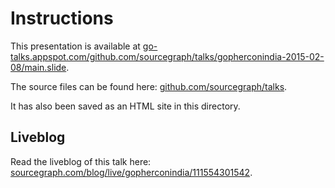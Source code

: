 Instructions
===========

This presentation is available at
[go-talks.appspot.com/github.com/sourcegraph/talks/gopherconindia-2015-02-08/main.slide](http://go-talks.appspot.com/github.com/sourcegraph/talks/gopherconindia-2015-02-08/main.slide).

The source files can be found here: [github.com/sourcegraph/talks](https://github.com/sourcegraph/talks).

It has also been saved as an HTML site in this directory.

Liveblog
--------

Read the liveblog of this talk here: [sourcegraph.com/blog/live/gopherconindia/111554301542](https://sourcegraph.com/blog/live/gopherconindia/111554301542).
